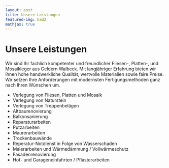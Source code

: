 ```yaml
---
layout: post
title: Unsere Leistungen
featured-img: bad2
mathjax: true
---
```


# Unsere Leistungen

Wir sind Ihr fachlich kompetenter und freundlicher Fliesen-, Platten-, und Mosaikleger aus Geldern Walbeck. Mit langjähriger Erfahrung bieten wir Ihnen hohe handwerkliche Qualität, wertvolle Materialien sowie faire Preise. Wir setzen Ihre Anforderungen mit modernsten Fertigungsmethoden ganz nach Ihren Wünschen um.

 
+ Verlegung von Fliesen, Platten und Mosaik
+ Verlegung von Naturstein
+ Verlegung von Treppenbelägen
+ Altbaurenovierung
+ Balkonsanierung
+ Reparaturarbeiten
+ Putzarbeiten
+ Maurerarbeiten
+ Trockenbauwände
+ Reperatur-Notdienst in Folge von Wasserschaden
+ Malerarbeiten und Wärmedämmung / Vollwärmeschutz
+ Fasadenrenovierung
+ Hof- und Garageneinfahrten / Pflasterarbeiten
